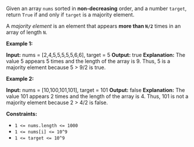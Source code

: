
Given an array  `nums`  sorted in  **non-decreasing**  order, and a number  `target`, return  `True`  if and only if  `target`  is a majority element.

A  _majority element_  is an element that appears  **more than  `N/2`**  times in an array of length  `N`.

**Example 1:**

**Input:** nums = [2,4,5,5,5,5,5,6,6], target = 5
**Output:** true
**Explanation:**
The value 5 appears 5 times and the length of the array is 9.
Thus, 5 is a majority element because 5 > 9/2 is true.

**Example 2:**

**Input:** nums = [10,100,101,101], target = 101
**Output:** false
**Explanation:**
The value 101 appears 2 times and the length of the array is 4.
Thus, 101 is not a majority element because 2 > 4/2 is false.

**Constraints:**

-   `1 <= nums.length <= 1000`
-   `1 <= nums[i] <= 10^9`
-   `1 <= target <= 10^9`
